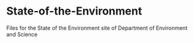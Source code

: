# State-of-the-Environment
Files for the State of the Environment site of Department of Environment and Science
